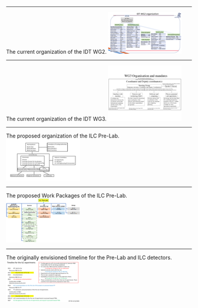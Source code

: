 
 
-----
The current organization of the IDT WG2.
[<img src="figures/WG2.png" width="200" />](figures/WG2.pdf)



 
-----
The current organization of the IDT WG3.
[<img src="figures/WG3.png" width="200" />](figures/WG3.pdf)



 
-----
The proposed organization of the ILC Pre-Lab.
[<img src="figures/Org-Chart.png" width="200" />](figures/Org-Chart.pdf)



 
-----
The proposed Work Packages of the ILC Pre-Lab.
[<img src="figures/WP-organisation.png" width="200" />](figures/WP-organisation.pdf)



 
-----
The originally envisioned timeline for the Pre-Lab and ILC detectors.
[<img src="figures/timeline.png" width="200" />](figures/timeline.pdf)


